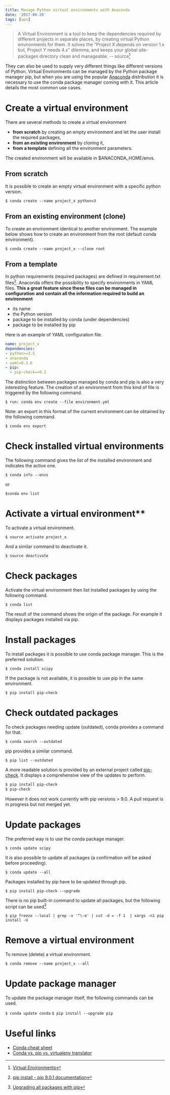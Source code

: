 ```yaml
---
title: Manage Python virtual environments with Anaconda
date: '2017-08-26'
tags: [ops]
---
```


> A Virtual Environment is a tool to keep the dependencies required by different projects in separate places, by creating virtual Python environments for them. It solves the “Project X depends on version 1.x but, Project Y needs 4.x” dilemma, and keeps your global site-packages directory clean and manageable.
> -- source[^1] 

They can also be used to supply very different things like different versions of Python. Virtual Environments can be managed by the Python package manager pip, but when you are using the popular [Anaconda](https://www.continuum.io/what-is-anaconda) distribution it is necessary to use the conda package manager coming with it. This article details the most common use cases.

# Create a virtual environment

There are several methods to create a virtual environment

* **from scratch** by creating an empty environment and let the user install the required packages,
* **from an existing environment** by cloning it,
* **from a template** defining all the environment parameters.

The created environment will be available in $ANACONDA_HOME/envs.

## From scratch

It is possible to create an empty virtual environment with a specific python version.

`$ conda create --name project_x python=3`

## From an existing environment (clone)

To create an environment identical to another environment.
The example below shows how to create an environment from the root (default conda environment).

`$ conda create --name project_x --clone root`

## From a template

In python requirements (required packages) are defined in requirement.txt files[^2]. Anaconda offers the possibility to specify environments in YAML files. **This a great feature since these files can be managed in configuration** **and contain all the information required to build an environment**

* its name
* the Python version
* package to be installed by conda (under dependencies)
* package to be installed by pip

Here is an example of YAML configuration file.

```yaml
name: project_x
dependencies:
- python>=3.5
- anaconda
- yaml=0.1.6
- pip:
  - pip-check==0.2
```

The distinction between packages managed by conda and pip is also a very interesting feature.
The creation of an environment from this kind of file is triggered by the following command.

`$ run: conda env create --file environment.yml`

Note: an export in this format of the current environment can be obtained by the following command.

`$ conda env export`

# Check installed virtual environments

The following command gives the list of the installed environment and indicates the active one.

`$ conda info --envs`

or

`$conda env list`


# Activate a virtual environment**

To activate a virtual environment.

`$ source activate project_x`

And a similar command to deactivate it.

`$ source deactivate`

# Check packages

Activate the virtual environment then list installed packages by using the following command.

`$ conda list`

The result of the command shows the origin of the package. For example it displays packages installed via pip.

# Install packages

To install packages it is possible to use conda package manager. This is the preferred solution.

`$ conda install scipy`

If the package is not available, it is possible to use pip in the same environment.

`$ pip install pip-check`

# Check outdated packages

To check packages needing update (outdated), conda provides a command for that.

`$ conda search --outdated`

pip provides a similar command.

`$ pip list --outdated`

A more readable solution is provided by an external project called [pip-check](https://github.com/bartTC/pip-check/). It displays a comprehensive view of the updates to perform.

```bash
$ pip install pip-check
$ pip-check
```

However it does not work currently with pip versions > 9.0. A pull request is in progress but not merged yet.

# Update packages

The preferred way is to use the conda package manager.

`$ conda update scipy`

It is also possible to update all packages (a confirmation will be asked before proceeding).

`$ conda update --all`

Packages installed by pip have to be updated through pip.

`$ pip install pip-check --upgrade`

There is no pip built-in command to update all packages, but the following script can be used[^3]

`$ pip freeze --local | grep -v '^\-e' | cut -d = -f 1  | xargs -n1 pip install -U`

# Remove a virtual environment

To remove (delete) a virtual environment.

`$ conda remove --name project_x --all`

# Update package manager

To update the package manager itself, the following commands can be used.

`$ conda update conda`
`$ pip install --upgrade pip`

# Useful links

* [Conda cheat sheet](http://conda.pydata.org/docs/_downloads/conda-cheatsheet.pdf)
* [Conda vs. pip vs. virtualenv translator](http://conda.pydata.org/docs/_downloads/conda-pip-virtualenv-translator.html)

[^1]: [Virtual Environments](http://docs.python-guide.org/en/latest/dev/virtualenvs/)
[^2]: [pip install - pip 9.0.1 documentation](https://pip.pypa.io/en/stable/reference/pip_install/#requirements-file-format)
[^3]: [Upgrading all packages with pip](http://stackoverflow.com/questions/2720014/upgrading-all-packages-with-pip)
